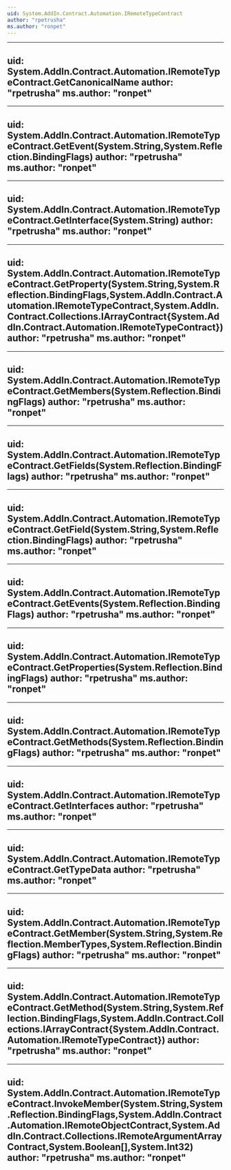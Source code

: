 ```yaml
---
uid: System.AddIn.Contract.Automation.IRemoteTypeContract
author: "rpetrusha"
ms.author: "ronpet"
---
```


---
uid: System.AddIn.Contract.Automation.IRemoteTypeContract.GetCanonicalName
author: "rpetrusha"
ms.author: "ronpet"
---

---
uid: System.AddIn.Contract.Automation.IRemoteTypeContract.GetEvent(System.String,System.Reflection.BindingFlags)
author: "rpetrusha"
ms.author: "ronpet"
---

---
uid: System.AddIn.Contract.Automation.IRemoteTypeContract.GetInterface(System.String)
author: "rpetrusha"
ms.author: "ronpet"
---

---
uid: System.AddIn.Contract.Automation.IRemoteTypeContract.GetProperty(System.String,System.Reflection.BindingFlags,System.AddIn.Contract.Automation.IRemoteTypeContract,System.AddIn.Contract.Collections.IArrayContract{System.AddIn.Contract.Automation.IRemoteTypeContract})
author: "rpetrusha"
ms.author: "ronpet"
---

---
uid: System.AddIn.Contract.Automation.IRemoteTypeContract.GetMembers(System.Reflection.BindingFlags)
author: "rpetrusha"
ms.author: "ronpet"
---

---
uid: System.AddIn.Contract.Automation.IRemoteTypeContract.GetFields(System.Reflection.BindingFlags)
author: "rpetrusha"
ms.author: "ronpet"
---

---
uid: System.AddIn.Contract.Automation.IRemoteTypeContract.GetField(System.String,System.Reflection.BindingFlags)
author: "rpetrusha"
ms.author: "ronpet"
---

---
uid: System.AddIn.Contract.Automation.IRemoteTypeContract.GetEvents(System.Reflection.BindingFlags)
author: "rpetrusha"
ms.author: "ronpet"
---

---
uid: System.AddIn.Contract.Automation.IRemoteTypeContract.GetProperties(System.Reflection.BindingFlags)
author: "rpetrusha"
ms.author: "ronpet"
---

---
uid: System.AddIn.Contract.Automation.IRemoteTypeContract.GetMethods(System.Reflection.BindingFlags)
author: "rpetrusha"
ms.author: "ronpet"
---

---
uid: System.AddIn.Contract.Automation.IRemoteTypeContract.GetInterfaces
author: "rpetrusha"
ms.author: "ronpet"
---

---
uid: System.AddIn.Contract.Automation.IRemoteTypeContract.GetTypeData
author: "rpetrusha"
ms.author: "ronpet"
---

---
uid: System.AddIn.Contract.Automation.IRemoteTypeContract.GetMember(System.String,System.Reflection.MemberTypes,System.Reflection.BindingFlags)
author: "rpetrusha"
ms.author: "ronpet"
---

---
uid: System.AddIn.Contract.Automation.IRemoteTypeContract.GetMethod(System.String,System.Reflection.BindingFlags,System.AddIn.Contract.Collections.IArrayContract{System.AddIn.Contract.Automation.IRemoteTypeContract})
author: "rpetrusha"
ms.author: "ronpet"
---

---
uid: System.AddIn.Contract.Automation.IRemoteTypeContract.InvokeMember(System.String,System.Reflection.BindingFlags,System.AddIn.Contract.Automation.IRemoteObjectContract,System.AddIn.Contract.Collections.IRemoteArgumentArrayContract,System.Boolean[],System.Int32)
author: "rpetrusha"
ms.author: "ronpet"
---
